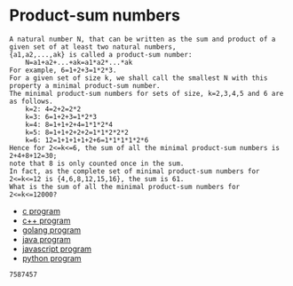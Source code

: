 # Product-sum numbers

```
A natural number N, that can be written as the sum and product of a given set of at least two natural numbers, 
{a1,a2,...,ak} is called a product-sum number: 
    N=a1+a2+...+ak=a1*a2*...*ak
For example, 6=1+2+3=1*2*3.
For a given set of size k, we shall call the smallest N with this property a minimal product-sum number.
The minimal product-sum numbers for sets of size, k=2,3,4,5 and 6 are as follows.
    k=2: 4=2+2=2*2
    k=3: 6=1+2+3=1*2*3
    k=4: 8=1+1+2+4=1*1*2*4
    k=5: 8=1+1+2+2+2=1*1*2*2*2
    k=6: 12=1+1+1+1+2+6=1*1*1*1*2*6
Hence for 2<=k<=6, the sum of all the minimal product-sum numbers is 2+4+8+12=30;
note that 8 is only counted once in the sum.
In fact, as the complete set of minimal product-sum numbers for 2<=k<=12 is {4,6,8,12,15,16}, the sum is 61.
What is the sum of all the minimal product-sum numbers for 2<=k<=12000?
```

* [c program](Problem088.c)
* [c++ program](Problem088.cpp)
* [golang program](Problem088.go)
* [java program](Problem088.java)
* [javascript program](Problem088.js)
* [python program](Problem088.py)

```
7587457
```
